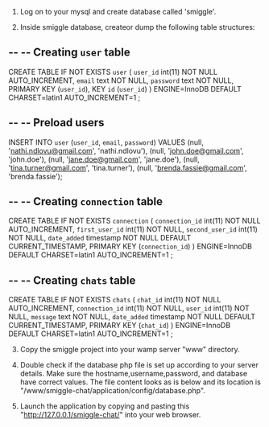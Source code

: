 

1. Log on to your mysql and create database called 'smiggle'. 

2. Inside smiggle database, createor dump the following table structures:

--
-- Creating `user` table
--

CREATE TABLE IF NOT EXISTS `user` (
  `user_id` int(11) NOT NULL AUTO_INCREMENT,
  `email` text NOT NULL,
  `password` text NOT NULL,
  PRIMARY KEY (`user_id`),
  KEY `id` (`user_id`)
) ENGINE=InnoDB  DEFAULT CHARSET=latin1 AUTO_INCREMENT=1 ;


--
-- Preload users
--

INSERT INTO `user` (`user_id`, `email`, `password`) VALUES
(null, 'nathi.ndlovu@gmail.com', 'nathi.ndlovu'),
(null, 'john.doe@gmail.com', 'john.doe'),
(null, 'jane.doe@gmail.com', 'jane.doe'),
(null, 'tina.turner@gmail.com', 'tina.turner'),
(null, 'brenda.fassie@gmail.com', 'brenda.fassie');


--
-- Creating `connection` table
--

CREATE TABLE IF NOT EXISTS `connection` (
  `connection_id` int(11) NOT NULL AUTO_INCREMENT,
  `first_user_id` int(11) NOT NULL,
  `second_user_id` int(11) NOT NULL,
  `date_added` timestamp NOT NULL DEFAULT CURRENT_TIMESTAMP,
  PRIMARY KEY (`connection_id`)
) ENGINE=InnoDB  DEFAULT CHARSET=latin1 AUTO_INCREMENT=1 ;



--
-- Creating `chats` table
--

CREATE TABLE IF NOT EXISTS `chats` (
  `chat_id` int(11) NOT NULL AUTO_INCREMENT,
  `connection_id` int(11) NOT NULL,
  `user_id` int(11) NOT NULL,
  `message` text NOT NULL,
  `date_added` timestamp NOT NULL DEFAULT CURRENT_TIMESTAMP,
  PRIMARY KEY (`chat_id`)
) ENGINE=InnoDB  DEFAULT CHARSET=latin1 AUTO_INCREMENT=1 ;


3. Copy the smiggle project into your wamp server "www" directory.

4. Double check if the database php file is set up according to your server details. Make sure the hostname,username,password, and database have correct values. The file content looks as is below and its location is "/www/smiggle-chat/application/config/database.php".


5. Launch the application by copying and pasting this "http://127.0.0.1/smiggle-chat/" into your web browser.










